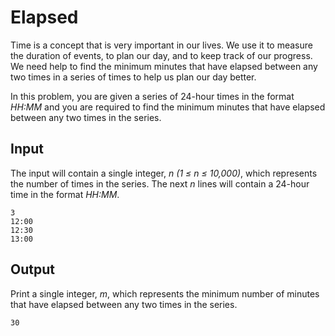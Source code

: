 # Elapsed

Time is a concept that is very important in our lives. We use it to measure the duration of events, to plan our day, and to keep track of our progress. We need help to find the minimum minutes that have elapsed between any two times in a series of times to help us plan our day better.

In this problem, you are given a series of 24-hour times in the format _HH:MM_ and you are required to find the minimum minutes that have elapsed between any two times in the series.

## Input

The input will contain a single integer, _n (1 ≤ n ≤ 10,000)_, which represents the number of times in the series. The next _n_ lines will contain a 24-hour time in the format _HH:MM_.

```
3
12:00
12:30
13:00
```

## Output

Print a single integer, _m_, which represents the minimum number of minutes that have elapsed between any two times in the series.

```
30
```
